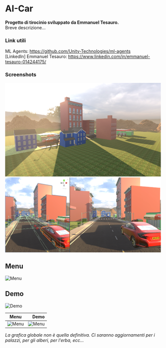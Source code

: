 # AI-Car

**Progetto di tirocinio sviluppato da Emmanuel Tesauro.**<br/>
Breve descrizione...<br/>

### Link utili
ML Agents: https://github.com/Unity-Technologies/ml-agents<br/>
[LinkedIn] Emmanuel Tesauro: https://www.linkedin.com/in/emmanuel-tesauro-014244175/<br/>

### Screenshots
<img width="800" src="https://github.com/ETesauro/AI-Car/blob/3_Terrain/Screenshots/Screenshot_1.png?raw=true">
<img width="800" src="https://github.com/ETesauro/AI-Car/blob/3_Terrain/Screenshots/Screenshot_2.png?raw=true">

## Menu

![Menu](Screenshots/Menu.gif)

## Demo

![Demo](Screenshots/Demo.gif)


|               Menu                |                 Demo             |
|     :---:                         |          ---:                    |
| ![Menu](Screenshots/Menu.gif)     | ![Menu](Screenshots/Demo.gif)    |


<em style="">La grafica globale non è quella definitiva. Ci saranno aggiornamenti per i palazzi, per gli alberi, per l'erba, ecc...</em>
